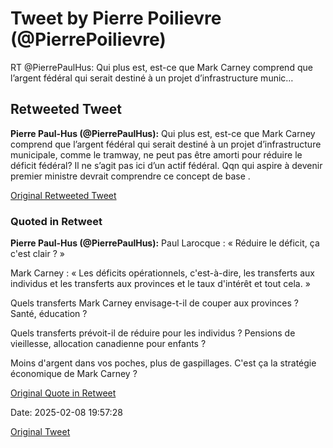 # Tweet by Pierre Poilievre (@PierrePoilievre)

RT @PierrePaulHus: Qui plus est, est-ce que Mark Carney comprend que l’argent fédéral qui serait destiné à un projet d’infrastructure munic…

## Retweeted Tweet

**Pierre Paul-Hus (@PierrePaulHus):** Qui plus est, est-ce que Mark Carney comprend que l’argent fédéral qui serait destiné à un projet d’infrastructure municipale, comme le tramway, ne peut pas être amorti pour réduire le déficit fédéral? Il ne s’agit pas ici d’un actif fédéral. Qqn qui aspire à devenir premier ministre devrait comprendre ce concept de base .

[Original Retweeted Tweet](https://x.com/PierrePaulHus/status/1888311251576512808)

### Quoted in Retweet

**Pierre Paul-Hus (@PierrePaulHus):** Paul Larocque : « Réduire le déficit, ça c'est clair ? »

Mark Carney : « Les déficits opérationnels, c'est-à-dire, les transferts aux individus et les transferts aux provinces et le taux d'intérêt et tout cela. »

Quels transferts Mark Carney envisage-t-il de couper aux provinces ? Santé, éducation ?

Quels transferts prévoit-il de réduire pour les individus ? Pensions de vieillesse, allocation canadienne pour enfants ?

Moins d'argent dans vos poches, plus de gaspillages. C'est ça la stratégie économique de Mark Carney ?

[Original Quote in Retweet](https://x.com/PierrePaulHus/status/1888297470805024961)

Date: 2025-02-08 19:57:28

[Original Tweet](https://x.com/PierrePoilievre/status/1888316236045393961)
